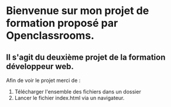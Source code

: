 # Bienvenue sur mon projet de formation proposé par Openclassrooms.

## Il s'agit du deuxième projet de la formation développeur web.

Afin de voir le projet merci de :

1. Télécharger l'ensemble des fichiers dans un dossier
2. Lancer le fichier index.html via un navigateur.
